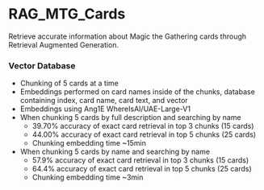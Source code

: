 # RAG_MTG_Cards
Retrieve accurate information about Magic the Gathering cards through Retrieval Augmented Generation. 

### Vector Database
* Chunking of 5 cards at a time
* Embeddings performed on card names inside of the chunks, database containing index, card name, card text, and vector
* Embeddings using Ang1E WhereIsAI/UAE-Large-V1
* When chunking 5 cards by full description and searching by name
    * 39.70% accuracy of exact card retrieval in top 3 chunks (15 cards)
    * 44.00% accuracy of exact card retrieval in top 5 chunks (25 cards)
    * Chunking embedding time ~15min
* When chunking 5 cards by name and searching by name
    * 57.9% accuracy of exact card retrieval in top 3 chunks (15 cards)
    * 64.4% accuracy of exact card retrieval in top 5 chunks (25 cards)
    * Chunking embedding time ~3min